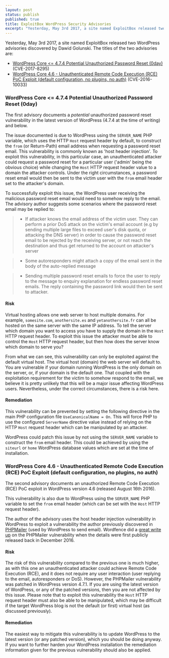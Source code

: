 ```yaml
---
layout: post
status: publish
published: true
title: ExploitBox WordPress Security Advisories
excerpt: "Yesterday, May 3rd 2017, a site named ExploitBox released two WordPress advisories discovered by Dawid Golunski. The titles of the two advisories are: WordPress Core <= 4.7.4 Potential Unauthorized Password Reset (0day) and WordPress Core 4.6 - Unauthenticated Remote Code Execution (RCE) PoC Exploit (default configuration, no plugins, no auth)."
---
```


Yesterday, May 3rd 2017, a site named ExploitBox released two WordPress advisories discovered by Dawid Golunski. The titles of the two advisories are:

* [WordPress Core <= 4.7.4 Potential Unauthorized Password Reset (0day)](https://exploitbox.io/vuln/WordPress-Exploit-4-7-Unauth-Password-Reset-0day-CVE-2017-8295.html) (CVE-2017-8295)
* [WordPress Core 4.6 - Unauthenticated Remote Code Execution (RCE) PoC Exploit (default configuration, no plugins, no auth)](https://exploitbox.io/vuln/WordPress-Exploit-4-6-RCE-CODE-EXEC-CVE-2016-10033.html) (CVE-2016-10033)

### WordPress Core <= 4.7.4 Potential Unauthorized Password Reset (0day)

The first advisory documents a *potential* unauthorized password reset vulnerability in the latest version of WordPress (4.7.4 at the time of writing) and below.

The issue documented is due to WordPress using the ```SERVER_NAME``` PHP variable, which uses the HTTP ```Host``` request header by default, to construct the ```from``` (or Return-Path) email address when requesting a password reset email. This vulnerability is commonly known as 'host header injection'. To exploit this vulnerability, in this particular case, an unauthenticated attacker could request a password reset for a particular user ('admin' being the obvious choice) while changing the ```Host``` HTTP request header value to a domain the attacker controls. Under the right circumstances, a password reset email would then be sent to the victim user with the ```from``` email header set to the attacker's domain.

To successfully exploit this issue, the WordPress user receiving the malicious password reset email would need to somehow reply to the email. The advisory author suggests some scenarios where the password reset email may be replied to:

> * If attacker knows the email address of the victim user. They can perform a prior DoS attack on the victim's email account (e.g by sending multiple large files to exceed user's disk quota, or attacking the DNS server) in order to  cause the password reset email to be rejected by the receiving server, or not reach the destination and thus get returned to the account on attacker's server

> * Some autoresponders might attach a copy of the email sent in the body of the auto-replied message

> * Sending multiple password reset emails to force the user to reply to the message to enquiry explanation for endless password reset emails. The reply containing the password link would then be sent to attacker.

#### Risk

Virtual hosting allows one web server to host multiple domains. For example, ```somesite.com```, ```anothersite.es``` and ```yetanothersite.fr``` can all be hosted on the same server with the same IP address. To tell the server which domain you want to access you have to supply the domain in the ```Host``` HTTP request header. To exploit this issue the attacker must be able to control the ```Host``` HTTP request header, but then how does the server know which domain to serve you?

From what we can see, this vulnerability can only be exploited against the default virtual host. The virtual host (domain) the web server will default to. You are vulnerable if your domain running WordPress is the only domain on the server, or, if your domain is the default one. That coupled with the exploitation requirement for the victim to somehow respond to the email, we believe it is pretty unlikely that this will be a major issue affecting WordPress users. Nevertheless, under the correct circumstances, there is a risk here.

#### Remediation

This vulnerability can be prevented by setting the following directive in the main PHP configuration file ```UseCanonicalName = On```. This will force PHP to use the configured ```ServerName``` directive value instead of relying on the HTTP ```Host``` request header which can be manipulated by an attacker.

WordPress could patch this issue by not using the ```SERVER_NAME``` variable to construct the ```from``` email header. This could be achieved by using the ```siteurl``` or ```home``` WordPress database values which are set at the time of installation.

### WordPress Core 4.6 - Unauthenticated Remote Code Execution (RCE) PoC Exploit (default configuration, no plugins, no auth)

The second advisory documents an unauthorized Remote Code Execution (RCE) PoC exploit in WordPress version 4.6 (released August 16th 2016).

This vulnerability is also due to WordPress using the ```SERVER_NAME``` PHP variable to set the ```from``` email header (which can be set with the ```Host``` HTTP request header).

The author of the advisory uses the host header injection vulnerability in WordPress to exploit a vulnerability the author previously discovered in [PHPMailer](https://github.com/PHPMailer/PHPMailer) (used by WordPress to send email). Wordfence did a [great write up](https://www.wordfence.com/blog/2016/12/phpmailer-vulnerability/) on the PHPMailer vulnerability when the details were first publicly released back in December 2016.

#### Risk

The risk of this vulnerability compared to the previous one is much higher, as with this one an unauthenticated attacker could achieve Remote Code Execution (RCE), and it does not require any user interaction (user replying to the email, autoresponders or DoS). However, the PHPMailer vulnerability was patched in WordPress version 4.7.1. If you are using the latest version of WordPress, or any of the patched versions, then you are not affected by this issue. Please note that to exploit this vulnerability the ```Host``` HTTP request header must also be able to be manipulated, which may be difficult if the target WordPress blog is not the default (or first) virtual host (as discussed previously).

#### Remediation

The easiest way to mitigate this vulnerability is to update WordPress to the latest version (or any patched version), which you should be doing anyway. If you want to further harden your WordPress installation the remediation information given for the previous vulnerability should also be applied.
